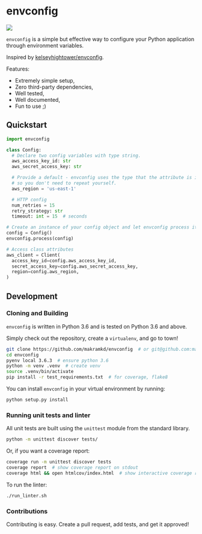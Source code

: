 # envconfig

![](https://github.com/makramkd/envconfig/workflows/envconfig%20Python%20package/badge.svg)

`envconfig` is a simple but effective way to configure your Python application through environment variables.

Inspired by [kelseyhightower/envconfig](https://github.com/kelseyhightower/envconfig).

Features:
* Extremely simple setup,
* Zero third-party dependencies,
* Well tested,
* Well documented,
* Fun to use ;)

## Quickstart

```python
import envconfig

class Config:
  # Declare two config variables with type string.
  aws_access_key_id: str
  aws_secret_access_key: str

  # Provide a default - envconfig uses the type that the attribute is initialized with
  # so you don't need to repeat yourself.
  aws_region = 'us-east-1'

  # HTTP config
  num_retries = 15
  retry_strategy: str
  timeout: int = 15  # seconds

# Create an instance of your config object and let envconfig process it!
config = Config()
envconfig.process(config)

# Access class attributes
aws_client = Client(
  access_key_id=config.aws_access_key_id,
  secret_access_key=config.aws_secret_access_key,
  region=config.aws_region,
)
```

## Development

### Cloning and Building

`envconfig` is written in Python 3.6 and is tested on Python 3.6 and above.

Simply check out the repository, create a `virtualenv`, and go to town!

```bash
git clone https://github.com/makramkd/envconfig  # or git@github.com:makramkd/envconfig.git if you prefer
cd envconfig
pyenv local 3.6.3  # ensure python 3.6
python -m venv .venv  # create venv
source .venv/bin/activate
pip install -r test_requirements.txt  # for coverage, flake8
```

You can install `envconfig` in your virtual environment by running:

```bash
python setup.py install
```

### Running unit tests and linter

All unit tests are built using the `unittest` module from the standard library.

```bash
python -m unittest discover tests/
```

Or, if you want a coverage report:

```bash
coverage run -m unittest discover tests
coverage report  # show coverage report on stdout
coverage html && open htmlcov/index.html  # show interactive coverage report in the browser
```

To run the linter:

```bash
./run_linter.sh
```

### Contributions

Contributing is easy. Create a pull request, add tests, and get it approved!
